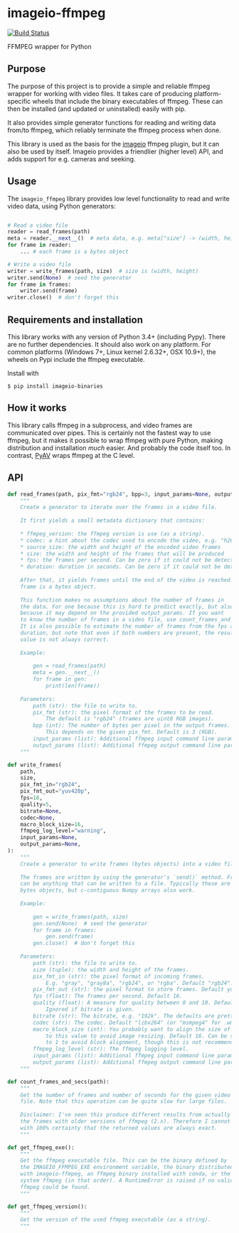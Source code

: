 # imageio-ffmpeg

[![Build Status](https://travis-ci.org/imageio/imageio-ffmpeg.svg?branch=master)](https://travis-ci.org/imageio/imageio-ffmpeg)

FFMPEG wrapper for Python

## Purpose

The purpose of this project is to provide a simple and reliable ffmpeg
wrapper for working with video files. It takes care of producing
platform-specific wheels that include the binary executables of ffmpeg.
These can then be installed (and updated or uninstalled) easily with pip.

It also provides simple generator functions for reading and writing data
from/to ffmpeg, which reliably terminate the ffmpeg process when done.

This library is used as the basis for the
[imageio](https://github.com/imageio/imageio) ffmpeg plugin, but it can
also be used by itself. Imageio provides a friendlier (higher level) API,
and adds support for e.g. cameras and seeking.


## Usage

The `imageio_ffmpeg` library provides low level functionality to read
and write video data, using Python generators:


```py

# Read a video file
reader = read_frames(path)
meta = reader.__next__()  # meta data, e.g. meta["size"] -> (width, height)
for frame in reader:
    ... # each frame is a bytes object

# Write a video file
writer = write_frames(path, size)  # size is (width, height)
writer.send(None)  # seed the generator
for frame in frames:
    writer.send(frame)
writer.close()  # don't forget this
```


## Requirements and installation

This library works with any version of Python 3.4+ (including Pypy).
There are no further dependencies. It should also work on any platform.
For common platforms (Windows 7+, Linux kernel 2.6.32+, OSX 10.9+),
the wheels on Pypi include the ffmpeg executable.

Install with

```
$ pip install imageio-binaries
```


## How it works

This library calls ffmpeg in a subprocess, and video frames are
communicated over pipes. This is certainly not the fastest way to
use ffmpeg, but it makes it possible to wrap ffmpeg with pure Python,
making distribution and installation *much* easier. And probably
the code itself too. In contrast, [PyAV](https://github.com/mikeboers/PyAV)
wraps ffmpeg at the C level.


## API

```py
def read_frames(path, pix_fmt="rgb24", bpp=3, input_params=None, output_params=None):
    """
    Create a generator to iterate over the frames in a video file.
    
    It first yields a small metadata dictionary that contains:
    
    * ffmpeg_version: the ffmpeg version is use (as a string).
    * codec: a hint about the codec used to encode the video, e.g. "h264"
    * source_size: the width and height of the encoded video frames
    * size: the width and height of the frames that will be produced
    * fps: the frames per second. Can be zero if it could not be detected.
    * duration: duration in seconds. Can be zero if it could not be detected.
    
    After that, it yields frames until the end of the video is reached. Each
    frame is a bytes object.
    
    This function makes no assumptions about the number of frames in
    the data. For one because this is hard to predict exactly, but also
    because it may depend on the provided output_params. If you want
    to know the number of frames in a video file, use count_frames_and_secs().
    It is also possible to estimate the number of frames from the fps and
    duration, but note that even if both numbers are present, the resulting
    value is not always correct.
    
    Example:
        
        gen = read_frames(path)
        meta = gen.__next__()
        for frame in gen:
            print(len(frame))
    
    Parameters:
        path (str): the file to write to.
        pix_fmt (str): the pixel format of the frames to be read.
            The default is "rgb24" (frames are uint8 RGB images).
        bpp (int): The number of bytes per pixel in the output frames.
            This depends on the given pix_fmt. Default is 3 (RGB).
        input_params (list): Additional ffmpeg input command line parameters.
        output_params (list): Additional ffmpeg output command line parameters.
    """
```

```py
def write_frames(
    path,
    size,
    pix_fmt_in="rgb24",
    pix_fmt_out="yuv420p",
    fps=16,
    quality=5,
    bitrate=None,
    codec=None,
    macro_block_size=16,
    ffmpeg_log_level="warning",
    input_params=None,
    output_params=None,
):
    """
    Create a generator to write frames (bytes objects) into a video file.
    
    The frames are written by using the generator's `send()` method. Frames
    can be anything that can be written to a file. Typically these are
    bytes objects, but c-contiguous Numpy arrays also work.
    
    Example:
    
        gen = write_frames(path, size)
        gen.send(None)  # seed the generator
        for frame in frames:
            gen.send(frame)
        gen.close()  # don't forget this
    
    Parameters:
        path (str): the file to write to.
        size (tuple): the width and height of the frames.
        pix_fmt_in (str): the pixel format of incoming frames.
            E.g. "gray", "gray8a", "rgb24", or "rgba". Default "rgb24".
        pix_fmt_out (str): the pixel format to store frames. Default yuv420p".
        fps (float): The frames per second. Default 16.
        quality (float): A measure for quality between 0 and 10. Default 5.
            Ignored if bitrate is given.
        bitrate (str): The bitrate, e.g. "192k". The defaults are pretty good.
        codec (str): The codec. Default "libx264" (or "msmpeg4" for .wmv).
        macro_block_size (int): You probably want to align the size of frames
            to this value to avoid image resizing. Default 16. Can be set
            to 1 to avoid block alignment, though this is not recommended.
        ffmpeg_log_level (str): The ffmpeg logging level.
        input_params (list): Additional ffmpeg input command line parameters.
        output_params (list): Additional ffmpeg output command line parameters.
    """
```

```py
def count_frames_and_secs(path):
    """
    Get the number of frames and number of seconds for the given video
    file. Note that this operation can be quite slow for large files.
    
    Disclaimer: I've seen this produce different results from actually reading
    the frames with older versions of ffmpeg (2.x). Therefore I cannot say
    with 100% certainty that the returned values are always exact.
    """
```

```py
def get_ffmpeg_exe():
    """
    Get the ffmpeg executable file. This can be the binary defined by 
    the IMAGEIO_FFMPEG_EXE environment variable, the binary distributed
    with imageio-ffmpeg, an ffmpeg binary installed with conda, or the
    system ffmpeg (in that order). A RuntimeError is raised if no valid
    ffmpeg could be found.
    """
```

```py
def get_ffmpeg_version():
    """
    Get the version of the used ffmpeg executable (as a string).
    """
```

